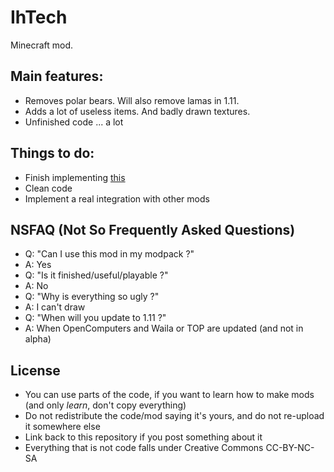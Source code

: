 # IhTech
Minecraft mod.

## Main features:
 * Removes polar bears. Will also remove lamas in 1.11.
 * Adds a lot of useless items. And badly drawn textures.
 * Unfinished code ... a lot

## Things to do:
 * Finish implementing [this](https://docs.google.com/document/d/15hfpc4VJZApEOKFoIUzQ6TL0BDMsz81ofQtgxq0DyZo/edit?usp=sharing)
 * Clean code
 * Implement a real integration with other mods
 
## NSFAQ (Not So Frequently Asked Questions)
 - Q: "Can I use this mod in my modpack ?"
  - A: Yes
 - Q: "Is it finished/useful/playable ?"
  - A: No
 - Q: "Why is everything so ugly ?"
  - A: I can't draw
 - Q: "When will you update to 1.11 ?"
  - A: When OpenComputers and Waila or TOP are updated (and not in alpha)

## License
 * You can use parts of the code, if you want to learn how to make mods (and only _learn_, don't copy everything)
 * Do not redistribute the code/mod saying it's yours, and do not re-upload it somewhere else
 * Link back to this repository if you post something about it
 * Everything that is not code falls under Creative Commons CC-BY-NC-SA
